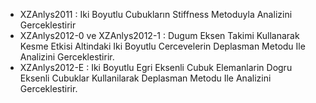 - XZAnlys2011 : Iki Boyutlu Cubukların Stiffness Metoduyla Analizini Gerceklestirir 
- XZAnlys2012-0 ve XZAnlys2012-1 : Dugum Eksen Takimi Kullanarak Kesme Etkisi Altindaki Iki Boyutlu Cercevelerin Deplasman Metodu Ile Analizini Gerceklestirir. 
- XZAnlys2012-E : Iki Boyutlu Egri Eksenli Cubuk Elemanlarin Dogru Eksenli Cubuklar Kullanilarak Deplasman Metodu Ile Analizini Gerceklestirir.
